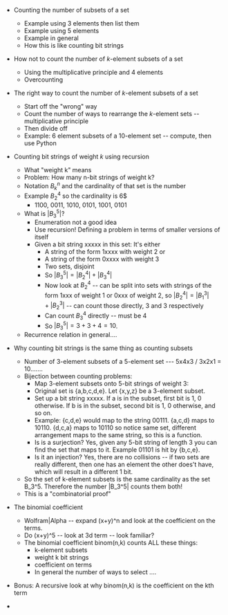 - Counting the number of subsets of a set
	- Example using 3 elements then list them 
	- Example using 5 elements
	- Example in general
	- How this is like counting bit strings 

- How not to count the number of $k$-element subsets of a set 
	- Using the multiplicative principle and 4 elements 
	- Overcounting 
- The right way to count the number of $k$-element subsets of a set
	- Start off the "wrong" way
	- Count the number of ways to rearrange the $k$-element sets -- multiplicative principle
	- Then divide off
	- Example: 6 element subsets of a 10-element set -- compute, then use Python
- Counting bit strings of weight $k$ using recursion 
	- What "weight k" means 
	- Problem: How many n-bit strings of weight k? 
	- Notation $B_k^n$ and the cardinality of that set is the number
	- Example $B_2^4$ so the cardinality is 6$
		- 1100, 0011, 1010, 0101, 1001, 0101
	- What is $|B_3^5|$? 
		- Enumeration not a good idea
		- Use recursion! Defining a problem in terms of smaller versions of itself 
		- Given a bit string xxxxx in this set: It's either 
			- A string of the form 1xxxx with weight 2 or 
			- A string of the form 0xxxx with weight 3
			- Two sets, disjoint
			- So $|B_3^5| = |B_2^4| + |B_3^4|$
			- Now look at $B_2^4$ -- can be split into sets with strings of the form 1xxx of weight 1 or 0xxx of weight 2, so $|B_2^4|= |B_1^3| + |B_2^3|$   -- can count those directly, 3 and 3 respectively
			- Can count $B_3^4$ directly -- must be 4
			- So $|B_3^5| = 3 + 3 + 4 = 10$. 
	- Recurrence relation in general.... 
- Why counting bit strings is the same thing as counting subsets 
	- Number of 3-element subsets of a 5-element set --- 5x4x3 / 3x2x1 = 10....... 
	- Bijection between counting problems: 
		- Map 3-element subsets onto 5-bit strings of weight 3:
		- Original set is {a,b,c,d,e}. Let {x,y,z} be a 3-element subset. 
		- Set up a bit string xxxxx. If a is in the subset, first bit is 1, 0 otherwise.   If b is in the subset, second bit is 1, 0 otherwise, and so on. 
		- Example: {c,d,e} would map to the string 00111. {a,c,d} maps to 10110. {d,c,a} maps to 10110 so notice same set, different arrangement maps to the same string, so this is a function. 
		- Is is a surjection? Yes, given any 5-bit string of length 3 you can find the set that maps to it. Example 01101 is hit by {b,c,e}. 
		- Is it an injection? Yes, there are no collisions -- if two sets are really different, then one has an element the other does't have, which will result in a different 1 bit. 
	- So the set of k-element subsets is the same cardinality as the set B_3^5. Therefore the number |B_3^5| counts them both! 
	- This is a "combinatorial proof" 
- The binomial coefficient 
	- Wolfram|Alpha -- expand (x+y)^n and look at the coefficient on the terms. 
	- Do (x+y)^5 -- look at 3d term -- look familiar? 
	- The binomial coefficient binom(n,k) counts ALL these things:
		- k-element subsets
		- weight k bit strings
		- coefficient on terms
		- In general the number of ways to select ....

- Bonus: A recursive look at why binom(n,k) is the coefficient on the kth term 
- 
<!--stackedit_data:
eyJoaXN0b3J5IjpbLTgzMjIyODI4LDEwNDgwNzQ5MDhdfQ==
-->